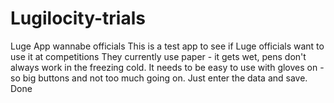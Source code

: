 # Lugilocity-trials
Luge App wannabe officials
This is a test app to see if Luge officials want to use it at competitions
They currently use paper - it gets wet, pens don't always work in the freezing cold.
It needs to be easy to use with gloves on - so big buttons and not too much going on.
Just enter the data and save.
Done
